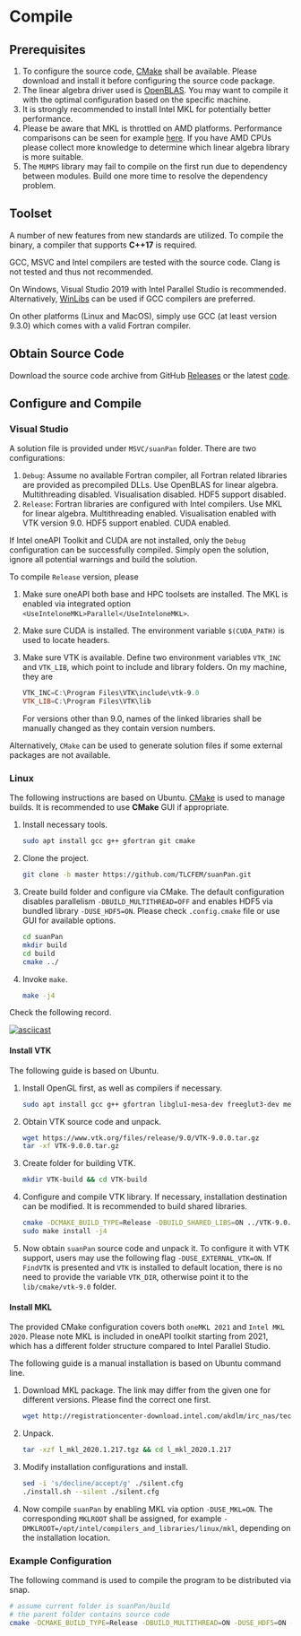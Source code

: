 # Compile

## Prerequisites

1. To configure the source code, [CMake](https://cmake.org/download/) shall be available. Please download and install it before configuring the source code package.
2. The linear algebra driver used is [OpenBLAS](https://github.com/xianyi/OpenBLAS). You may want to compile it with the optimal configuration based on the specific machine.
3. It is strongly recommended to install Intel MKL for potentially better performance.
4. Please be aware that MKL is throttled on AMD platforms. Performance comparisons can be seen for example [here](https://github.com/flame/blis/blob/master/docs/Performance.md). If you have AMD CPUs please collect more knowledge to determine which linear algebra library is more suitable.
5. The `MUMPS` library may fail to compile on the first run due to dependency between modules. Build one more time to resolve the dependency problem.

## Toolset

A number of new features from new standards are utilized. To compile the binary, a compiler that supports **C++17** is required.

GCC, MSVC and Intel compilers are tested with the source code. Clang is not tested and thus not recommended.

On Windows, Visual Studio 2019 with Intel Parallel Studio is recommended. Alternatively, [WinLibs](http://winlibs.com/) can be used if GCC compilers are preferred.

On other platforms (Linux and MacOS), simply use GCC (at least version 9.3.0) which comes with a valid Fortran compiler.

## Obtain Source Code

Download the source code archive from GitHub [Releases](https://github.com/TLCFEM/suanPan/releases) or the latest [code](https://github.com/TLCFEM/suanPan/archive/master.zip).

## Configure and Compile

### Visual Studio

A solution file is provided under `MSVC/suanPan` folder. There are two configurations:

1. `Debug`: Assume no available Fortran compiler, all Fortran related libraries are provided as precompiled DLLs. Use OpenBLAS for linear algebra. Multithreading disabled. Visualisation disabled. HDF5 support disabled.
2. `Release`: Fortran libraries are configured with Intel compilers. Use MKL for linear algebra. Multithreading enabled. Visualisation enabled with VTK version 9.0. HDF5 support enabled. CUDA enabled.

If Intel oneAPI Toolkit and CUDA are not installed, only the `Debug` configuration can be successfully compiled. Simply open the solution, ignore all potential warnings and build the solution.

To compile `Release` version, please

1. Make sure oneAPI both base and HPC toolsets are installed. The MKL is enabled via integrated option `<UseInteloneMKL>Parallel</UseInteloneMKL>`.

2. Make sure CUDA is installed. The environment variable `$(CUDA_PATH)` is used to locate headers.

3. Make sure VTK is available. Define two environment variables `VTK_INC` and `VTK_LIB`, which point to include and library folders. On my machine, they are
   
   ```powershell
   VTK_INC=C:\Program Files\VTK\include\vtk-9.0
   VTK_LIB=C:\Program Files\VTK\lib
   ```
   
   For versions other than 9.0, names of the linked libraries shall be manually changed as they contain version numbers.

Alternatively, `CMake` can be used to generate solution files if some external packages are not available.

### Linux

The following instructions are based on Ubuntu. [CMake](https://cmake.org/) is used to manage builds. It is recommended to use **CMake** GUI if appropriate.

1. Install necessary tools.
   
   ```bash
   sudo apt install gcc g++ gfortran git cmake
   ```

2. Clone the project.
   
   ```bash
   git clone -b master https://github.com/TLCFEM/suanPan.git
   ```

3. Create build folder and configure via CMake. The default configuration disables parallelism `-DBUILD_MULTITHREAD=OFF` and enables HDF5 via bundled library `-DUSE_HDF5=ON`. Please check `.config.cmake` file or use GUI for available options.
   
   ```bash
   cd suanPan
   mkdir build
   cd build
   cmake ../
   ```

4. Invoke `make`.
   
   ```bash
   make -j4
   ```

Check the following record.

[![asciicast](https://asciinema.org/a/382311.svg)](https://asciinema.org/a/382311)

#### Install VTK

The following guide is based on Ubuntu.

1. Install OpenGL first, as well as compilers if necessary.
   
   ```bash
   sudo apt install gcc g++ gfortran libglu1-mesa-dev freeglut3-dev mesa-common-dev
   ```

2. Obtain VTK source code and unpack.
   
   ```bash
   wget https://www.vtk.org/files/release/9.0/VTK-9.0.0.tar.gz
   tar -xf VTK-9.0.0.tar.gz
   ```

3. Create folder for building VTK.
   
   ```bash
   mkdir VTK-build && cd VTK-build
   ```

4. Configure and compile VTK library. If necessary, installation destination can be modified. It is recommended to build shared libraries.
   
   ```bash
   cmake -DCMAKE_BUILD_TYPE=Release -DBUILD_SHARED_LIBS=ON ../VTK-9.0.0
   sudo make install -j4
   ```

5. Now obtain `suanPan` source code and unpack it. To configure it with VTK support, users may use the following flag `-DUSE_EXTERNAL_VTK=ON`. If `FindVTK` is presented and `VTK` is installed to default location, there is no need to provide the variable `VTK_DIR`, otherwise point it to the `lib/cmake/vtk-9.0` folder.

#### Install MKL

The provided CMake configuration covers both `oneMKL 2021` and `Intel MKL 2020`. Please note MKL is included in oneAPI toolkit starting from 2021, which has a different folder structure compared to Intel Parallel Studio.

The following guide is a manual installation is based on Ubuntu command line.

1. Download MKL package. The link may differ from the given one for different versions. Please find the correct one first.
   
   ```bash
   wget http://registrationcenter-download.intel.com/akdlm/irc_nas/tec/16533/l_mkl_2020.1.217.tgz
   ```

2. Unpack.
   
   ```bash
   tar -xzf l_mkl_2020.1.217.tgz && cd l_mkl_2020.1.217
   ```

3. Modify installation configurations and install.
   
   ```bash
   sed -i 's/decline/accept/g' ./silent.cfg
   ./install.sh --silent ./silent.cfg
   ```

4. Now compile `suanPan` by enabling MKL via option `-DUSE_MKL=ON`. The corresponding `MKLROOT` shall be assigned, for example `-DMKLROOT=/opt/intel/compilers_and_libraries/linux/mkl`, depending on the installation location.

### Example Configuration

The following command is used to compile the program to be distributed via snap.

```bash
# assume current folder is suanPan/build
# the parent folder contains source code
cmake -DCMAKE_BUILD_TYPE=Release -DBUILD_MULTITHREAD=ON -DUSE_HDF5=ON -DUSE_EXTERNAL_VTK=ON -DUSE_MKL=ON -DMKLROOT=/opt/intel/compilers_and_libraries/linux/mkl ..
```
